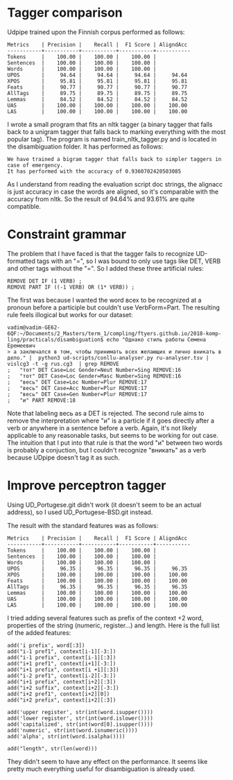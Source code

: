 # Tagger comparison

Udpipe trained upon the Finnish corpus performed as follows:

```
Metrics    | Precision |    Recall |  F1 Score | AligndAcc
-----------+-----------+-----------+-----------+-----------
Tokens     |    100.00 |    100.00 |    100.00 |
Sentences  |    100.00 |    100.00 |    100.00 |
Words      |    100.00 |    100.00 |    100.00 |
UPOS       |     94.64 |     94.64 |     94.64 |     94.64
XPOS       |     95.81 |     95.81 |     95.81 |     95.81
Feats      |     90.77 |     90.77 |     90.77 |     90.77
AllTags    |     89.75 |     89.75 |     89.75 |     89.75
Lemmas     |     84.52 |     84.52 |     84.52 |     84.52
UAS        |    100.00 |    100.00 |    100.00 |    100.00
LAS        |    100.00 |    100.00 |    100.00 |    100.00
```

I wrote a small program that fits an nltk tagger (a binary tagger that falls back to a unigram tagger that falls back to marking everything with the most popular tag). The program is named train_nltk_tagger.py and is located in the disambiguation folder. It has performed as follows:

```
We have trained a bigram tagger that falls back to simpler taggers in case of emergency.
It has performed with the accuracy of 0.9360702420503085
```

As I understand from reading the evaluation script doc strings, the alignacc is just accuracy in case the words are aligned, so it's comparable with the accuracy from nltk.
So the result of 94.64% and 93.61% are quite compatible.

# Constraint grammar

The problem that I have faced is that the tagger fails to recognize UD-formatted tags with an "=", so I was bound to only use tags like DET, VERB and other tags without the "=".
So I added these three artificial rules:
```
REMOVE DET IF (1 VERB) ;
REMOVE PART IF ((-1 VERB) OR (1* VERB)) ;
```
The first was because I wanted the word всех to be recognized at a pronoun before a participle but couldn't use VerbForm=Part. The resulting rule feels illogical but works for our dataset:

```
vadim@vadim-GE62-6QF:~/Documents/2_Masters/term_1/compling/ftyers.github.io/2018-komp-ling/practicals/disambiguation$ echo "Однако стиль работы Семена Еремеевич
> а заключался в том, чтобы принимать всех желающих и лично вникать в дело." |  python3 ud-scripts/conllu-analyser.py ru-analyser.tsv | vislcg3 -t -g rus.cg3  | grep REMOVE
;	"тот" DET Case=Loc Gender=Neut Number=Sing REMOVE:16
;	"тот" DET Case=Loc Gender=Masc Number=Sing REMOVE:16
;	"весь" DET Case=Loc Number=Plur REMOVE:17
;	"весь" DET Case=Acc Number=Plur REMOVE:17
;	"весь" DET Case=Gen Number=Plur REMOVE:17
;	"и" PART REMOVE:18
```
Note that labeling весь as a DET is rejected.
The second rule aims to remove the interpretation where "и" is a particle if it goes directly after a verb or anywhere in a sentence before a verb. Again, it's not likely applicable to any reasonable tasks, but seems to be working for out case. The intuition that I put into that rule is that the word "и" between two words is probably a conjuction, but I couldn't recognize "вникать" as a verb because UDpipe doesn't tag it as such.


# Improve perceptron tagger

Using UD_Portugese.git didn't work (it doesn't seem to be an actual address), so I used UD_Portugese-BSD.git instead.

The result with the standard features was as follows:

```
Metrics    | Precision |    Recall |  F1 Score | AligndAcc
-----------+-----------+-----------+-----------+-----------
Tokens     |    100.00 |    100.00 |    100.00 |
Sentences  |    100.00 |    100.00 |    100.00 |
Words      |    100.00 |    100.00 |    100.00 |
UPOS       |     96.35 |     96.35 |     96.35 |     96.35
XPOS       |    100.00 |    100.00 |    100.00 |    100.00
Feats      |    100.00 |    100.00 |    100.00 |    100.00
AllTags    |     96.35 |     96.35 |     96.35 |     96.35
Lemmas     |    100.00 |    100.00 |    100.00 |    100.00
UAS        |    100.00 |    100.00 |    100.00 |    100.00
LAS        |    100.00 |    100.00 |    100.00 |    100.00
```

I tried adding several features such as prefix of the context +2 word, properties of the string (numeric, register...) and length. Here is the full list of the added features:
```
add('i prefix', word[:3])
add("i-1 pref1", context[i-1][-3:])
add("i-1 prefix", context[i-1][:3])
add("i+1 pref1", context[i+1][-3:])
add("i+1 prefix", context[i +1][:3])
add("i-2 pref1", context[i-2][-3:])
add("i+1 prefix", context[i+2][:3])
add("i+2 suffix", context[i+2][-3:])
add("i+2 pref1", context[i+2][0])
add("i+2 prefix", context[i+2][:3])

add('upper register', str(int(word.isupper())))
add('lower register', str(int(word.islower())))
add('capitalized', str(int(word[0].isupper())))
add('numeric', str(int(word.isnumeric())))
add('alpha', str(int(word.isalpha())))

add("length", str(len(word)))
```

They didn't seem to have any effect on the performance. It seems like pretty much everything useful for disambiguation is already used.
